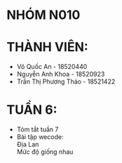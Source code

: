 # NHÓM N010
# THÀNH VIÊN:
  - Võ Quốc An - 18520440
  - Nguyễn Anh Khoa - 18520923
  - Trần Thị Phương Thảo - 18521422

# TUẦN 6:
  - Tóm tắt tuần 7
  - Bài tập wecode:  
    Địa Lan   
    Mức độ giống nhau
